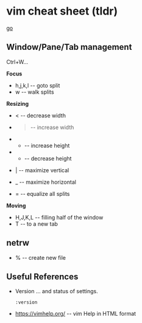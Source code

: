 # vim cheat sheet (tldr)
[go](#window-pane-tab-management)

## Window/Pane/Tab management

Ctrl+W...

**Focus**
- h,j,k,l -- goto split
- w -- walk splits

**Resizing**
- < -- decrease width
- > -- increase width
- + -- increase height
- - -- decrease height

- | -- maximize vertical
- _ -- maximize horizontal
- = -- equalize all splits

**Moving**
- H,J,K,L -- filling half of the window
- T -- to a new tab

## netrw

- % -- create new file

## Useful References

- Version ... and status of settings.
  ```vim
  :version
  ```
- https://vimhelp.org/ -- vim Help in HTML format

